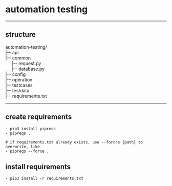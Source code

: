 # automation testing


***
## structure

automation-testing/  
|-- api  
|-- common  
&nbsp;&nbsp;&nbsp;&nbsp;&nbsp;|-- request.py  
&nbsp;&nbsp;&nbsp;&nbsp;&nbsp;|-- database.py  
|-- config  
|-- operation  
|-- testcases  
|-- testdata  
|-- requirements.txt  

***
## create requirements
```
- pip3 install pipreqs
- pipreqs .

# if requirements.txt already exists, use --forcre {path} to overwrite, like
- pipreqs --force .
```

## install requirements
```
- pip3 install -r requirements.txt
```
